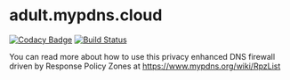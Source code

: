 # adult.mypdns.cloud
[![Codacy Badge](https://api.codacy.com/project/badge/Grade/d94d8d70ef3d4a329b4b562ddeb9b05d)](https://app.codacy.com/gh/dns-test/adult.mypdns.cloud?utm_source=github.com&utm_medium=referral&utm_content=dns-test/rpz.mypdns.cloud&utm_campaign=Badge_Grade_Dashboard)
[![Build Status](https://travis-ci.com/dns-test/adult.mypdns.org.svg?branch=master)](https://travis-ci.com/dns-test/adult.mypdns.org)

You can read more about how to use this privacy enhanced
DNS firewall driven by Response Policy Zones at
<https://www.mypdns.org/wiki/RpzList>
